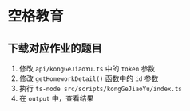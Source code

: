# 空格教育

## 下载对应作业的题目

1. 修改 `api/kongGeJiaoYu.ts` 中的 `token` 参数
2. 修改 `getHomeworkDetail()` 函数中的 `id` 参数
3. 执行 `ts-node src/scripts/kongGeJiaoYu/index.ts`
4. 在 `output` 中，查看结果
